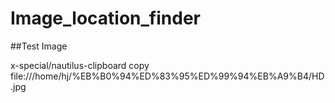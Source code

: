 # Image_location_finder

##Test Image

x-special/nautilus-clipboard
copy
file:///home/hj/%EB%B0%94%ED%83%95%ED%99%94%EB%A9%B4/HD.jpg
